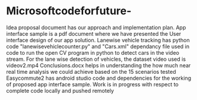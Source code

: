 # Microsoftcodeforfuture-
Idea proposal document has our approach and implementation plan.
App interface sample is a pdf document where we have presented the User interface design of our app solution.
Lanewise vehicle tracking has python code "lanewisevehiclecounter.py" and "Cars.xml" dependancy file used in code to run the open CV program in python to detect cars in the video stream.
For the lane wise detection of vehicles, the dataset video used is videov2.mp4
Conclusions.docx helps in understanding the how much near real time analysis we could achieve based on the 15 scenarios tested 
Easycommute2 has android studio code and dependencies for the working of proposed app interface sample. Work is in progress with respect to complete code locally and pushed remotely
